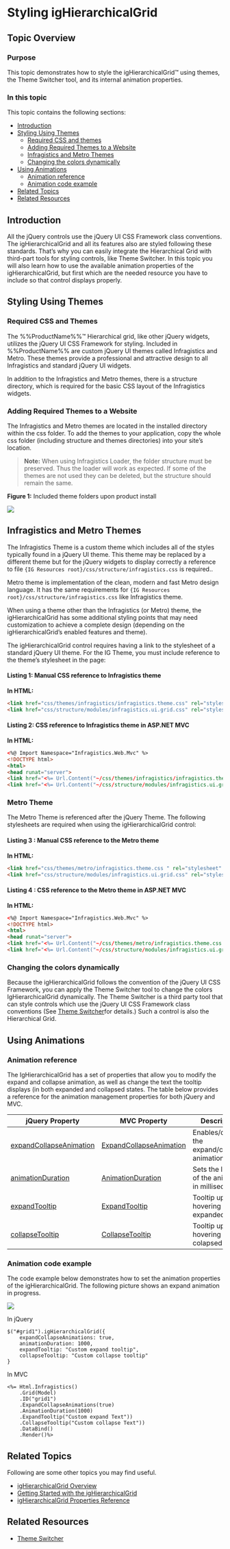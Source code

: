 ﻿<!--
|metadata|
{
    "fileName": "ighierarchicalgrid-styling-and-theming",
    "controlName": "igHierarchicalGrid",
    "tags": ["Grids","Styling","Theming"]
}
|metadata|
-->

# Styling igHierarchicalGrid

## Topic Overview
### Purpose
This topic demonstrates how to style the igHierarchicalGrid™ using themes, the Theme Switcher tool, and its internal animation properties.

### In this topic

This topic contains the following sections:

-   [Introduction](#introduction)
-   [Styling Using Themes](#styling_using_themes)
    -   [Required CSS and themes](#required_css)
    -   [Adding Required Themes to a Website](#adding_required_themes)
    -   [Infragistics and Metro Themes](#ig_theme)
    -   [Changing the colors dynamically](#changing_the_colors_dynamically)
-   [Using Animations](#using_animations)
    -   [Animation reference](#animation_reference)
    -   [Animation code example](#animation_code_example)
-   [Related Topics](#related_topics)
-   [Related Resources](#related_resources)

## <a id="introduction"></a> Introduction
All the jQuery controls use the jQuery UI CSS Framework class conventions. The igHierarchicalGrid and all its features also are styled following these standards. That’s why you can easily integrate the Hierarchical Grid with third-part tools for styling controls, like Theme Switcher. In this topic you will also learn how to use the available animation properties of the igHierarchicalGrid, but first which are the needed resource you have to include so that control displays properly.

## <a id="styling_using_themes"></a> Styling Using Themes 
### <a id="required_css"></a> Required CSS and Themes 

The %%ProductName%%™ Hierarchical grid, like other jQuery widgets, utilizes the jQuery UI CSS Framework for styling. Included in %%ProductName%% are custom jQuery UI themes called Infragistics and Metro. These themes provide a professional and attractive design to all Infragistics and standard jQuery UI widgets.

In addition to the Infragistics and Metro themes, there is a structure directory, which is required for the basic CSS layout of the Infragistics widgets.

### <a id="adding_required_themes"></a> Adding Required Themes to a Website 

The Infragistics and Metro themes are located in the installed directory within the css folder. To add the themes to your application, copy the whole css folder (including structure and themes directories) into your site’s location.

> **Note:** When using Infragistics Loader, the folder structure must be preserved. Thus the loader will work as expected. If some of the themes are not used they can be deleted, but the structure should remain the same.

**Figure 1:** Included theme folders upon product install

![](../../images/images/jQuery_Grid_Styling_and_Theming_2011.2_1.png)

## <a id="ig_theme"></a> Infragistics and Metro Themes 

The Infragistics Theme is a custom theme which includes all of the styles typically found in a jQuery UI theme. This theme may be replaced by a different theme but for the jQuery widgets to display correctly a reference to file `{IG Resources root}/css/structure/infragistics.css` is required..

Metro theme is implementation of the clean, modern and fast Metro design language. It has the same requirements for `{IG Resources root}/css/structure/infragistics.css` like Infragistics theme.

When using a theme other than the Infragistics (or Metro) theme, the igHierarchicalGrid has some additional styling points that may need customization to achieve a complete design (depending on the igHierarchicalGrid’s enabled features and theme).

The igHierarchicalGrid control requires having a link to the stylesheet of a standard jQuery UI theme. For the IG Theme, you must include reference to the theme’s stylesheet in the page:

#### Listing 1: Manual CSS reference to Infragistics theme

**In HTML:**

```html
<link href="css/themes/infragistics/infragistics.theme.css" rel="stylesheet" type="text/css" />
<link href="css/structure/modules/infragistics.ui.grid.css" rel="stylesheet" type="text/css" />
```

#### Listing 2: CSS reference to Infragistics theme in ASP.NET MVC

**In HTML:**

```html
<%@ Import Namespace="Infragistics.Web.Mvc" %>
<!DOCTYPE html>
<html>
<head runat="server">
<link href="<%= Url.Content("~/css/themes/infragistics/infragistics.theme.css") %>” rel="stylesheet" type="text/css" />
<link href="<%= Url.Content("~/css/structure/modules/infragistics.ui.grid.css") %>” rel="stylesheet" type="text/css" />
```

### Metro Theme

The Metro Theme is referenced after the jQuery Theme. The following stylesheets are required when using the igHierarchicalGrid control:

#### Listing 3 : Manual CSS reference to the Metro theme

**In HTML:**

```html
<link href="css/themes/metro/infragistics.theme.css " rel="stylesheet" type="text/css" />
<link href="css/structure/modules/infragistics.ui.grid.css" rel="stylesheet" type="text/css" />
```

#### Listing 4 : CSS reference to the Metro theme in ASP.NET MVC

**In HTML:**

```html
<%@ Import Namespace="Infragistics.Web.Mvc" %>
<!DOCTYPE html>
<html>
<head runat="server">
<link href="<%= Url.Content("~/css/themes/metro/infragistics.theme.css ") %>” rel="stylesheet"  type="text/css" />
<link href="<%= Url.Content("~/css/structure/modules/infragistics.ui.grid.css") %>” rel="stylesheet" type="text/css" />
```

### <a id="changing_the_colors_dynamically"></a> Changing the colors dynamically 

Because the igHierarchicalGrid follows the convention of the jQuery UI CSS Framework, you can apply the Theme Switcher tool to change the colors IgHierarchicalGrid dynamically. The Theme Switcher is a third party tool that can style controls which use the jQuery UI CSS Framework class conventions (See [Theme Switcher](http://docs.jquery.com/UI/Theming/ThemeSwitcher)for details.) Such a control is also the Hierarchical Grid.



## <a id="using_animations"></a> Using Animations 
### <a id="animation_reference"></a> Animation reference 

The IgHierarchicalGrid has a set of properties that allow you to modify the expand and collapse animation, as well as change the text the tooltip displays (in both expanded and collapsed states. The table below provides a reference for the animation management properties for both jQuery and MVC.



jQuery Property | MVC Property | Description
---|---|---
[expandCollapseAnimation](%%jQueryApiUrl%%/ui.ighierarchicalgrid#options) | [ExpandCollapseAnimation](Infragistics.Web.Mvc~Infragistics.Web.Mvc.Grid`1~ExpandCollapseAnimations.html) | Enables/disables the expand/collapse animation.
[animationDuration](%%jQueryApiUrl%%/ui.ighierarchicalgrid#options) | [AnimationDuration](Infragistics.Web.Mvc~Infragistics.Web.Mvc.Grid`1~AnimationDuration.html) | Sets the length of the animation in milliseconds.
[expandTooltip](%%jQueryApiUrl%%/ui.ighierarchicalgrid#options) | [ExpandTooltip](Infragistics.Web.Mvc~Infragistics.Web.Mvc.Grid`1~ExpandTooltip.html) | Tooltip upon hovering over an expanded cell.
[collapseTooltip](%%jQueryApiUrl%%/ui.ighierarchicalgrid#options) | [CollapseTooltip](Infragistics.Web.Mvc~Infragistics.Web.Mvc.Grid`1~CollapseTooltip.html) | Tooltip upon hovering over an colapsed cell.



### <a id="animation_code_example"></a> Animation code example 

The code example below demonstrates how to set the animation properties of the igHierarchicalGrid. The following picture shows an expand animation in progress.



![](images/igHierarchicalGrid_Styling_and_Theming_01.png)


In jQuery

```
$("#grid1").igHierarchicalGrid({
    expandCollapseAnimations: true,
    animationDuration: 1000,
    expandTooltip: "Custom expand tooltip",
    collapseTooltip: "Custom collapse tooltip"
}

```

In MVC

```
<%= Html.Infragistics()
    .Grid(Model)
    .ID("grid1")
    .ExpandCollapseAnimations(true)
    .AnimationDuration(1000)
    .ExpandTooltip("Custom expand Text"))
    .CollapseTooltip("Custom collapse Text"))
    .DataBind()
    .Render()%>
```

## <a id="related_topics"></a> Related Topics 
Following are some other topics you may find useful.

-   [igHierarchicalGrid Overview](igHierarchicalGrid-Overview.html)
-   [Getting Started with the igHierarchicalGrid](igHierarchicalGrid-Initializing.html)
-   [igHierarchicalGrid Properties Reference](%%jQueryApiUrl%%/ui.ighierarchicalgrid#options)

## <a id="related_resources"></a> Related Resources 
-   [Theme Switcher](http://docs.jquery.com/UI/Theming/ThemeSwitcher)